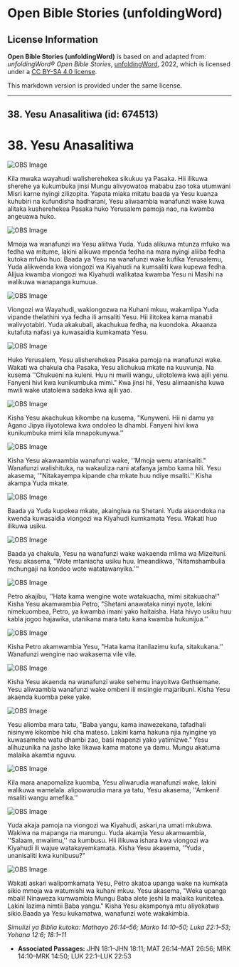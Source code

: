 # Open Bible Stories (unfoldingWord)

## License Information

**Open Bible Stories (unfoldingWord)** is based on and adapted from: _unfoldingWord® Open Bible Stories_, [unfoldingWord](https://unfoldingword.org/utw), 2022, which is licensed under a [CC BY-SA 4.0 license](https://creativecommons.org/licenses/by-sa/4.0/legalcode.en).

This markdown version is provided under the same license.



--------------------------------

## 38. Yesu Anasalitiwa (id: 674513)

38\. Yesu Anasalitiwa
=====================

![OBS Image](https://cdn.door43.org/obs/jpg/360px/obs-en-38-01.jpg)

Kila mwaka wayahudi walisherehekea sikukuu ya Pasaka. Hii ilikuwa sherehe ya kukumbuka jinsi Mungu alivyowatoa mababu zao toka utumwani Misri karne nyingi zilizopita. Yapata miaka mitatu baada ya Yesu kuanza kuhubiri na kufundisha hadharani, Yesu aliwaambia wanafunzi wake kuwa alitaka kusherehekea Pasaka huko Yerusalem pamoja nao, na kwamba angeuawa huko.

![OBS Image](https://cdn.door43.org/obs/jpg/360px/obs-en-38-02.jpg)

Mmoja wa wanafunzi wa Yesu aliitwa Yuda. Yuda alikuwa mtunza mfuko wa fedha wa mitume, lakini alikuwa mpenda fedha na mara nyingi aliiba fedha kutoka mfuko huo. Baada ya Yesu na wanafunzi wake kufika Yerusalemu, Yuda alikwenda kwa viongozi wa Kiyahudi na kumsaliti kwa kupewa fedha. Alijua kwamba viongozi wa Kiyahudi walikataa kwamba Yesu ni Masihi na walikuwa wanapanga kumuua.

![OBS Image](https://cdn.door43.org/obs/jpg/360px/obs-en-38-03.jpg)

Viongozi wa Wayahudi, wakiongozwa na Kuhani mkuu, wakamlipa Yuda vipande thelathini vya fedha ili amsaliti Yesu. Hii ilitokea kama manabii walivyotabiri. Yuda akakubali, akachukua fedha, na kuondoka. Akaanza kutafuta nafasi ya kuwasaidia kumkamata Yesu.

![OBS Image](https://cdn.door43.org/obs/jpg/360px/obs-en-38-04.jpg)

Huko Yerusalem, Yesu alisherehekea Pasaka pamoja na wanafunzi wake. Wakati wa chakula cha Pasaka, Yesu alichukua mkate na kuuvunja. Na kusema ''Chukueni na kuleni. Huu ni mwili wangu, uliotolewa kwa ajili yenu. Fanyeni hivi kwa kunikumbuka mimi." Kwa jinsi hii, Yesu alimaanisha kuwa mwili wake utatolewa sadaka kwa ajili yao.

![OBS Image](https://cdn.door43.org/obs/jpg/360px/obs-en-38-05.jpg)

Kisha Yesu akachukua kikombe na kusema, "Kunyweni. Hii ni damu ya Agano Jipya iliyotolewa kwa ondoleo la dhambi. Fanyeni hivi kwa kunikumbuka mimi kila mnapokunywa.''

![OBS Image](https://cdn.door43.org/obs/jpg/360px/obs-en-38-06.jpg)

Kisha Yesu akawaambia wanafunzi wake, ''Mmoja wenu atanisaliti." Wanafunzi walishituka, na wakauliza nani atafanya jambo kama hili. Yesu akasema, '"Nitakayempa kipande cha mkate huu ndiye msaliti.'' Kisha akampa Yuda mkate.

![OBS Image](https://cdn.door43.org/obs/jpg/360px/obs-en-38-07.jpg)

Baada ya Yuda kupokea mkate, akaingiwa na Shetani. Yuda akaondoka na kwenda kuwasaidia viongozi wa Kiyahudi kumkamata Yesu. Wakati huo ilikuwa usiku.

![OBS Image](https://cdn.door43.org/obs/jpg/360px/obs-en-38-08.jpg)

Baada ya chakula, Yesu na wanafunzi wake wakaenda mlima wa Mizeituni. Yesu akasema, "Wote mtaniacha usiku huu. Imeandikwa, 'Nitamshambulia mchungaji na kondoo wote watatawanyika.'''

![OBS Image](https://cdn.door43.org/obs/jpg/360px/obs-en-38-09.jpg)

Petro akajibu, ''Hata kama wengine wote watakuacha, mimi sitakuacha!" Kisha Yesu akamwambia Petro, "Shetani anawataka ninyi nyote, lakini nimekuombea, Petro, ya kwamba imani yako haitaisha. Hata hivyo usiku huu kabla jogoo hajawika, utanikana mara tatu kana kwamba hukunijua.''

![OBS Image](https://cdn.door43.org/obs/jpg/360px/obs-en-38-10.jpg)

Kisha Petro akamwambia Yesu, "Hata kama itanilazimu kufa, sitakukana.'' Wanafunzi wengine nao wakasema vile vile.

![OBS Image](https://cdn.door43.org/obs/jpg/360px/obs-en-38-11.jpg)

Kisha Yesu akaenda na wanafunzi wake sehemu inayoitwa Gethsemane. Yesu aliwaambia wanafunzi wake ombeni ili msiingie majaribuni. Kisha Yesu akaenda kuomba peke yake.

![OBS Image](https://cdn.door43.org/obs/jpg/360px/obs-en-38-12.jpg)

Yesu aliomba mara tatu, "Baba yangu, kama inawezekana, tafadhali nisinywe kikombe hiki cha mateso. Lakini kama hakuna njia nyingine ya kuwasamehe watu dhambi zao, basi mapenzi yako yatimizwe." Yesu alihuzunika na jasho lake likawa kama matone ya damu. Mungu akatuma malaika akamtia nguvu.

![OBS Image](https://cdn.door43.org/obs/jpg/360px/obs-en-38-13.jpg)

Kila mara anapomaliza kuomba, Yesu aliwarudia wanafunzi wake, lakini walikuwa wamelala. alipowarudia mara ya tatu, Yesu akasema, ''Amkeni! msaliti wangu amefika.''

![OBS Image](https://cdn.door43.org/obs/jpg/360px/obs-en-38-14.jpg)

Yuda akaja pamoja na viongozi wa Kiyahudi, askari,na umati mkubwa. Wakiwa na mapanga na marungu. Yuda akamjia Yesu akamwambia, ''Salaam, mwalimu,'' na kumbusu. Hii ilikuwa ishara kwa viongozi wa Kiyahudi ili wajue watakayemkamata. Kisha Yesu akasema, ''Yuda , unanisaliti kwa kunibusu?"

![OBS Image](https://cdn.door43.org/obs/jpg/360px/obs-en-38-15.jpg)

Wakati askari walipomkamata Yesu, Petro akatoa upanga wake na kumkata sikio mmoja wa watumishi wa kuhani mkuu. Yesu akasema, "Weka upanga mbali! Ninaweza kumwambia Mungu Baba alete jeshi la malaika kunitetea. Lakini lazima nimtii Baba yangu." Kisha Yesu akamponya mtu aliyekatwa sikio.Baada ya Yesu kukamatwa, wanafunzi wote wakakimbia.

*Simulizi ya Biblia kutoka: Mathayo 26:14–56; Marko 14:10–50; Luka 22:1–53; Yohana 12:6; 18:1–11*

* **Associated Passages:** JHN 18:1–JHN 18:11; MAT 26:14–MAT 26:56; MRK 14:10–MRK 14:50; LUK 22:1–LUK 22:53

